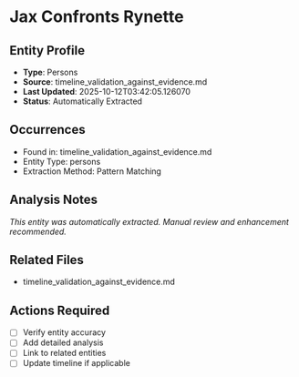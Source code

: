 # Jax Confronts Rynette

## Entity Profile
- **Type**: Persons
- **Source**: timeline_validation_against_evidence.md
- **Last Updated**: 2025-10-12T03:42:05.126070
- **Status**: Automatically Extracted

## Occurrences
- Found in: timeline_validation_against_evidence.md
- Entity Type: persons
- Extraction Method: Pattern Matching

## Analysis Notes
*This entity was automatically extracted. Manual review and enhancement recommended.*

## Related Files
- timeline_validation_against_evidence.md

## Actions Required
- [ ] Verify entity accuracy
- [ ] Add detailed analysis
- [ ] Link to related entities
- [ ] Update timeline if applicable
